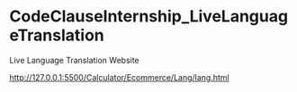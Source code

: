 # CodeClauseInternship_LiveLanguageTranslation
Live Language Translation Website


http://127.0.0.1:5500/Calculator/Ecommerce/Lang/lang.html
